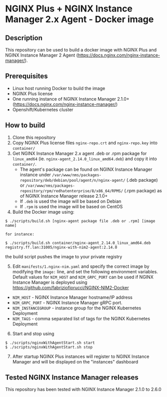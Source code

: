 # NGINX Plus + NGINX Instance Manager 2.x Agent - Docker image

## Description

This repository can be used to build a docker image with NGINX Plus and NGINX Instance Manager 2 Agent (https://docs.nginx.com/nginx-instance-manager/).

## Prerequisites

- Linux host running Docker to build the image
- NGINX Plus license
- One running instance of NGINX Instance Manager 2.1.0+ (https://docs.nginx.com/nginx-instance-manager/)
- Openshift/Kubernetes cluster

## How to build

1. Clone this repository
2. Copy NGINX Plus license files `nginx-repo.crt` and `nginx-repo.key` into `container/`
3. Get NGINX Instance Manager 2.x agent .deb or .rpm package for `linux_amd64` (ie. `nginx-agent_2.14.0_linux_amd64.deb`) and copy it into `container/`.
   - The agent's package can be found on NGINX Instance Manager 
instance under `/var/www/nms/packages-repository/deb/debian/pool/agent/n/nginx-agent/` (.deb package) or `/var/www/nms/packages-repository/rpm/redhatenterprise/8/x86_64/RPMS/` (.rpm package) as of NGINX Instance 
Manager release 2.1.0+
   - If `.deb` is used the image will be based on Debian
   - If `.rpm` is used the image will be based on CentOS
4. Build the Docker image using:

```
$ ./scripts/build.sh [nginx-agent package file .deb or .rpm] [image name]

for instance:

$ ./scripts/build.sh container/nginx-agent_2.14.0_linux_amd64.deb registry.ff.lan:31005/nginx-with-nim2-agent:2.14.0
```

the build script pushes the image to your private registry

5. Edit `manifests/1.nginx-nim.yaml` and specify the correct image by modifying the `image:` line, and set the following environment variables. Default values for `NIM_HOST` and `NIM_GRPC_PORT` can be used if NGINX Instance Manager is deployed using https://github.com/fabriziofiorucci/NGINX-NIM2-Docker
  - `NIM_HOST` - NGINX Instance Manager hostname/IP address
  - `NIM_GRPC_PORT` - NGINX Instance Manager gRPC port.
  - `NIM_INSTANCEGROUP` - instance group for the NGINX Kubernetes Deployment
  - `NIM_TAGS` - comma separated list of tags for the NGINX Kubernetes Deployment

6. Start and stop using

```
$ ./scripts/nginxWithAgentStart.sh start
$ ./scripts/nginxWithAgentStart.sh stop
```

7. After startup NGINX Plus instances will register to NGINX Instance Manager and will be displayed on the "instances" dashboard


## Tested NGINX Instance Manager releases

This repository has been tested with NGINX Instance Manager 2.1.0 to 2.6.0
